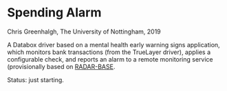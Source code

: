 # Spending Alarm

Chris Greenhalgh, The University of Nottingham, 2019

A Databox driver based on a mental health early warning signs
application, which monitors bank transactions (from the TrueLayer
driver), applies a configurable check, and reports an alarm
to a remote monitoring service (provisionally based on 
[RADAR-BASE](https://radar-base.org/).

Status: just starting.


